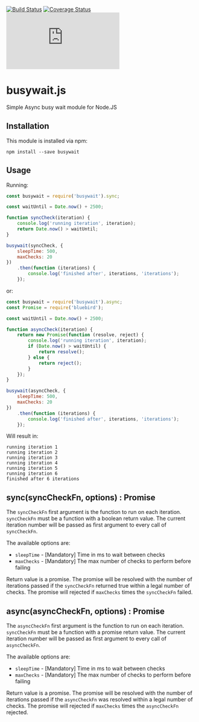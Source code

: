 [![Build Status](https://travis-ci.org/regevbr/busywait.js.svg?branch=master)](https://travis-ci.org/regevbr/busywait.js)
[![Coverage Status](https://coveralls.io/repos/github/regevbr/busywait.js/badge.svg)](https://coveralls.io/github/regevbr/busywait.js)
[![Dependency Status](https://img.shields.io/david/regevbr/busywait.js?style=flat-square&maxAge=2592000)](https://david-dm.org/regevbr/busywait.js)


# busywait.js
Simple Async busy wait module for Node.JS

## Installation

This module is installed via npm:

```
npm install --save busywait
```

## Usage

Running:
```js
const busywait = require('busywait').sync;

const waitUntil = Date.now() + 2500;

function syncCheck(iteration) {
    console.log('running iteration', iteration);
    return Date.now() > waitUntil;
}

busywait(syncCheck, {
    sleepTime: 500,
    maxChecks: 20
})
    .then(function (iterations) {
        console.log('finished after', iterations, 'iterations');
    });
```
or:
```js
const busywait = require('busywait').async;
const Promise = require('bluebird');

const waitUntil = Date.now() + 2500;

function asyncCheck(iteration) {
    return new Promise(function (resolve, reject) {
        console.log('running iteration', iteration);
        if (Date.now() > waitUntil) {
            return resolve();
        } else {
            return reject();
        }
    });
}

busywait(asyncCheck, {
    sleepTime: 500,
    maxChecks: 20
})
    .then(function (iterations) {
        console.log('finished after', iterations, 'iterations');
    });
```
Will result in:
```
running iteration 1
running iteration 2
running iteration 3
running iteration 4
running iteration 5
running iteration 6
finished after 6 iterations
```

## sync(syncCheckFn, options) : Promise

The `syncCheckFn` first argument is the function to run on each iteration.
`syncCheckFn` must be a function with a boolean return value.
The current iteration number will be passed as first argument to every call of `syncCheckFn`. 

The available options are:
- `sleepTime` - [Mandatory] Time in ms to wait between checks  
- `maxChecks` - [Mandatory] The max number of checks to perform before failing 

Return value is a promise.
The promise will be resolved with the number of iterations passed if the `syncCheckFn` returned true within a legal number of checks.
The promise will rejected if `maxChecks` times the `syncCheckFn` failed.

## async(asyncCheckFn, options) : Promise

The `asyncCheckFn` first argument is the function to run on each iteration.
`syncCheckFn` must be a function with a promise return value.
The current iteration number will be passed as first argument to every call of `asyncCheckFn`. 

The available options are:
- `sleepTime` - [Mandatory] Time in ms to wait between checks  
- `maxChecks` - [Mandatory] The max number of checks to perform before failing 

Return value is a promise.
The promise will be resolved with the number of iterations passed if the `asyncCheckFn` was resolved within a legal number of checks.
The promise will rejected if `maxChecks` times the `asyncCheckFn` rejected.
